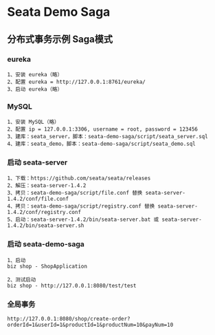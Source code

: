 # Seata Demo Saga
## 分布式事务示例 Saga模式

### eureka
```
1、安装 eureka（略）
2、配置 eureka = http://127.0.0.1:8761/eureka/
3、启动 eureka（略）
```

### MySQL
```
1、安装 MySQL（略）
2、配置 ip = 127.0.0.1:3306, username = root, password = 123456
3、建库：seata_server，脚本：seata-demo-saga/script/seata_server.sql
4、建库：seata_demo，脚本：seata-demo-saga/script/seata_demo.sql
```

### 启动 seata-server
```
1、下载：https://github.com/seata/seata/releases
2、解压：seata-server-1.4.2
3、拷贝：seata-demo-saga/script/file.conf 替换 seata-server-1.4.2/conf/file.conf
4、拷贝：seata-demo-saga/script/registry.conf 替换 seata-server-1.4.2/conf/registry.conf
5、启动：seata-server-1.4.2/bin/seata-server.bat 或 seata-server-1.4.2/bin/seata-server.sh
```

### 启动 seata-demo-saga
```
1、启动
biz shop - ShopApplication

2、测试启动
biz shop - http://127.0.0.1:8080/test/test
```

### 全局事务
```
http://127.0.0.1:8080/shop/create-order?orderId=1&userId=1&productId=1&productNum=10&payNum=10
```
